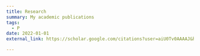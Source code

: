 ```yaml
---
title: Research
summary: My academic publications
tags:
  - P
date: 2022-01-01
external_link: https://scholar.google.com/citations?user=aiU0Tv0AAAAJ&hl=en

---
```

